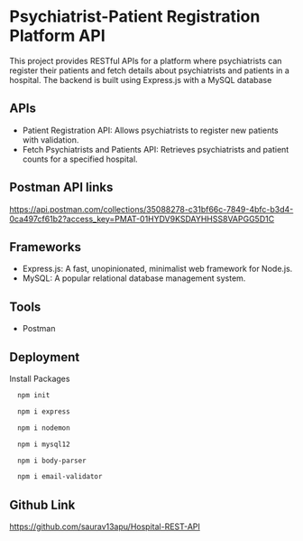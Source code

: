 
# Psychiatrist-Patient Registration Platform API

This project provides RESTful APIs for a platform where psychiatrists can register their patients and fetch details about psychiatrists and patients in a hospital. The backend is built using Express.js with a MySQL database


## APIs

- Patient Registration API: Allows psychiatrists to register new patients with validation.
- Fetch Psychiatrists and Patients API: Retrieves psychiatrists and patient counts for a specified hospital.


## Postman API links

https://api.postman.com/collections/35088278-c31bf66c-7849-4bfc-b3d4-0ca497cf61b2?access_key=PMAT-01HYDV9KSDAYHHSS8VAPGG5D1C

## Frameworks

- Express.js: A fast, unopinionated, minimalist web framework for Node.js.
- MySQL: A popular relational database management system.

## Tools
- Postman

## Deployment

Install Packages

```bash
  npm init
```
```bash
  npm i express
```
```bash
  npm i nodemon
```
```bash
  npm i mysql12
```
```bash
  npm i body-parser
```
```bash
  npm i email-validator
```
## Github Link
https://github.com/saurav13apu/Hospital-REST-API
